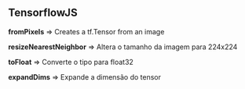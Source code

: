 ## TensorflowJS

__fromPixels__ => Creates a tf.Tensor from an image

__resizeNearestNeighbor__ => Altera o tamanho da imagem para 224x224

__toFloat__ => Converte o tipo para float32

__expandDims__ => Expande a dimensão do tensor

